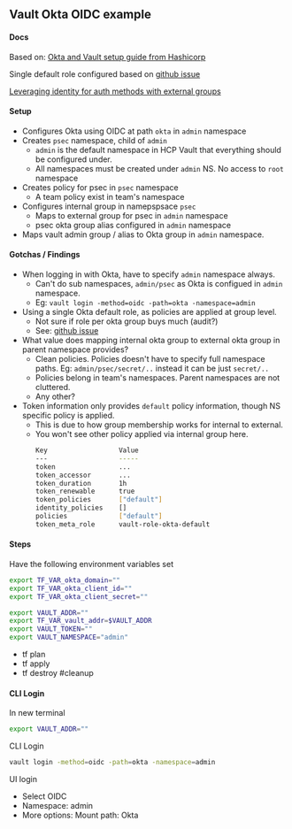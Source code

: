 ## Vault Okta OIDC example

#### Docs
Based on: [Okta and Vault setup guide from Hashicorp](https://developer.hashicorp.com/vault/tutorials/cloud-ops/vault-oidc-okta)

Single default role configured based on [github issue](https://github.com/hashicorp/vault/discussions/17763)

[Leveraging identity for auth methods with external groups](https://developer.hashicorp.com/vault/tutorials/enterprise/namespaces#leveraging-identity-for-auth-methods-with-external-groups)

#### Setup

- Configures Okta using OIDC at path `okta` in `admin` namespace
- Creates `psec` namespace, child of `admin`
  - `admin` is the default namespace in HCP Vault that everything should be configured under.
  - All namespaces must be created under `admin` NS. No access to `root` namespace
- Creates policy for psec in `psec` namespace
  - A team policy exist in team's namespace
- Configures internal group in namepspsace `psec`
  - Maps to external group for psec in  `admin` namespace
  - psec okta group alias configured in `admin` namespace
- Maps vault admin group / alias to Okta group in `admin` namespace.

#### Gotchas / Findings
- When logging in with Okta, have to specify `admin` namespace always.
  - Can't do sub namespaces, `admin/psec` as Okta is configued in `admin` namespace.
  - Eg: `vault login -method=oidc -path=okta -namespace=admin`
- Using a single Okta default role, as policies are applied at group level.
  - Not sure if role per okta group buys much (audit?)
  - See: [github issue](https://github.com/hashicorp/vault/discussions/17763)
- What value does mapping internal okta group to external okta group in parent namespace provides? 
  - Clean policies. Policies doesn't have to specify full namespace paths. Eg: `admin/psec/secret/..` instead it can be just `secret/..`
  - Policies belong in team's namespaces. Parent namespaces are not cluttered.
  - Any other?
- Token information only provides `default` policy information, though NS specific policy is applied.
  - This is due to how group membership works for internal to external.
  - You won't see other policy applied via internal group here.
    ```bash
    Key                  Value
    ---                  -----
    token                ...
    token_accessor       ...
    token_duration       1h
    token_renewable      true
    token_policies       ["default"]
    identity_policies    []
    policies             ["default"]
    token_meta_role      vault-role-okta-default
    ```


#### Steps

Have the following environment variables set
```bash
export TF_VAR_okta_domain=""
export TF_VAR_okta_client_id=""
export TF_VAR_okta_client_secret=""

export VAULT_ADDR=""
export TF_VAR_vault_addr=$VAULT_ADDR
export VAULT_TOKEN=""
export VAULT_NAMESPACE="admin"
```

- tf plan
- tf apply
- tf destroy #cleanup

#### CLI Login

In new terminal

```bash
export VAULT_ADDR=""
```

CLI Login
```bash
vault login -method=oidc -path=okta -namespace=admin
```

UI login
- Select OIDC
- Namespace: admin
- More options: Mount path: Okta

